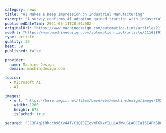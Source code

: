 ```yaml
---
category: news
title: "AI Makes a Deep Impression on Industrial Manufacturing"
excerpt: "A survey confirms AI adoption gained traction with industrial manufacturers over the course of the pandemic. From design to process planning and production, manufacturers will be looking to advanced technologies such as artificial intelligence (AI) to step up resilience planning."
publishedDateTime: 2021-05-11T20:01:00Z
originalUrl: "https://www.machinedesign.com/automation-iiot/article/21163891/ai-makes-a-deep-impression-on-industrial-manufacturing"
webUrl: "https://www.machinedesign.com/automation-iiot/article/21163891/ai-makes-a-deep-impression-on-industrial-manufacturing"
type: article
quality: 39
heat: 39
published: false

provider:
  name: Machine Design
  domain: machinedesign.com

topics:
  - Microsoft AI
  - AI

images:
  - url: "https://base.imgix.net/files/base/ebm/machinedesign/image/2021/05/Industrial_IoT.think.LARGE.609adf9b31db3.png?auto=format&fit=max&w=1200"
    width: 1200
    height: 675
    isCached: true

secured: "JC3F4q2jRhccb96Xv44T/CjQI0ZIcvWFGkxrILULA3WwuGLAOCIaI5I4PKSBOFkWDEEsyaIL79JTEzeRiHHkNQa6lhSnKsM25kQ/HCWz4O0gizzXl3Z12PY707eV1lEx0D0smHgoAuHt52iBx3liatXPx6Y4q5n1UnBTncWjKyJswxSaNrb9hFT1mEiQHYhKcYYFD3LJ5DKbmjdpdWNKZE5Ee35ukqXzHh/b5YKIUcRMNQtTOx1dJWE6S48ThngCP69ZSyh7dfSkOFaodBaSOEEEOXA6I9cWfqvjyUkRRJIlJ+Nv3wkQzKtfkVqWvCYJyRdVQXOwS8ezFtpCnOE74XHi6ph5YmiuT404F8cQq80=;hEhHmykhhnBWsofAb4GO4w=="
---
```


